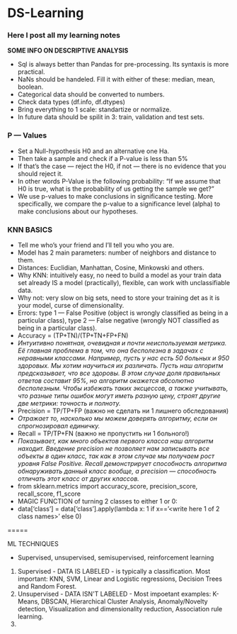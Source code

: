 # DS-Learning
### Here I post all my learning notes

**SOME INFO ON DESCRIPTIVE ANALYSIS**

* Sql is always better than Pandas for pre-processing. Its syntaxis is more practical.
* NaNs should be handeled. Fill it with either of these: median, mean, boolean.
* Categorical data should be converted to numbers.
* Check data types (df.info, df.dtypes)
* Bring everything to 1 scale: standartize or normalize.
* In future data should be spilit in 3: train, validation and test sets.

### P — Values

* Set a Null-hypothesis H0 and an alternative one Ha.
* Then take a sample and check if a P-value is less than 5%
* If that’s the case — reject the H0, if not — there is no evidence that you should reject it.
* In other words P-Value is the following probability: “If we assume that H0 is true, what is the probability of us getting the sample we get?”
* We use p-values to make conclusions in significance testing. More specifically, we compare the p-value to a significance level (alpha) to make conclusions about our hypotheses.

### KNN BASICS

* Tell me who’s your friend and I’ll tell you who you are.
* Model has 2 main parameters: number of neighbors and distance to them.
* Distances: Euclidian, Manhattan, Cosine, Minkowski and others.
* Why KNN: intuitively easy, no need to build a model as your train data set already IS a model (practically), flexible, can work with unclassifiable data.
* Why not: very slow on big sets, need to store your training det as it is your model, curse of dimensionality.
* Errors: type 1 — False Positive (object is wrongly classified as being in a particular class), type 2 — False negative (wrongly NOT classified as being in a particular class).
* Accuracy = (TP+TN)/(TP+TN+FP+FN)
* *Интуитивно понятная, очевидная и почти неиспользуемая метрика. Её главная проблема в том, что она бесполезна в задачах с неравными классами. Например, пусть у нас есть 50 больных и 950 здоровых. Мы хотим научиться их различать. Пусть наш алгоритм предсказывает, что все здоровы. В этом случае доля правильных ответов составит 95%, но алгоритм окажется абсолютно бесполезным. Чтобы избежать таких эксцессов, а также учитывать, что разные типы ошибок могут иметь разную цену, строят другие две метрики: точность и полноту.*
* Precision = TP/TP+FP (важно не сделать ни 1 лишнего обследования)
* *Отражает то, насколько мы можем доверять алгоритму, если он спрогнозировал единичку.*
* Recall = TP/TP+FN (важно не пропустить ни 1 больного!)
* *Показывает, как много объектов первого класса наш алгоритм находит. Введение precision не позволяет нам записывать все объекты в один класс, так как в этом случае мы получаем рост уровня False Positive. Recall демонстрирует способность алгоритма обнаруживать данный класс вообще, а precision — способность отличать этот класс от других классов.*
* from sklearn.metrics import accuracy_score, precision_score, recall_score, f1_score
* MAGIC FUNCTION of turning 2 classes to either 1 or 0:
* data[‘class’] = data[‘class’].apply(lambda x: 1 if x==’<write here 1 of 2 class names>’ else 0)

=====

ML TECHNIQUES
* Supervised, unsupervised, semisupervised, reinforcement learning
1. Supervised - DATA IS LABELED - is typically a classification. Most important: KNN, SVM, Linear and Logistic regressions, Decision Trees and Random Forest.
2. Unsupervised - DATA ISN'T LABELED - Most impoetant examples: K-Means, DBSCAN, Hierarchical Cluster Analysis, Anomaly/Novelty detection, Visualization and dimensionality reduction, Association rule learning.
3. 
